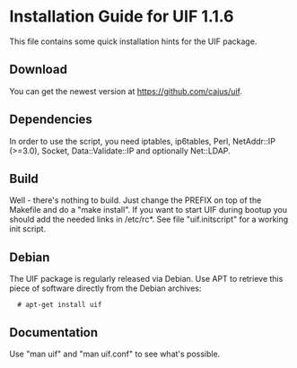# Installation Guide for UIF 1.1.6

This file contains some quick installation hints for
the UIF package.

## Download

You can get the newest version at https://github.com/cajus/uif.

## Dependencies

In order to use the script, you need iptables, ip6tables, Perl,
NetAddr::IP (>=3.0), Socket, Data::Validate::IP and optionally Net::LDAP.

## Build

Well - there's nothing to build. Just change the PREFIX on top of the
Makefile and do a "make install". If you want to start UIF during bootup
you should add the needed links in /etc/rc*. See file "uif.initscript"
for a working init script.

## Debian

The UIF package is regularly released via Debian. Use APT to retrieve
this piece of software directly from the Debian archives:

```
  # apt-get install uif
```

## Documentation

Use "man uif" and "man uif.conf" to see what's possible.
